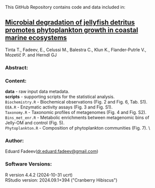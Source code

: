 This GitHub Repository contains code and data included in:

## [Microbial degradation of jellyfish detritus promotes phytoplankton growth in coastal marine ecosystems](https://rdcu.be/cAIRX)
Tinta T., Fadeev, E., Celussi M., Balestra C., Klun K., Flander-Putrle V., Mozetič P. and Herndl GJ

### Abstract:


### Content:

**data** - raw input data metadata. \
**scripts** - supporting scripts for the statistical analysis. \
```Biochemistry.R``` -  Biochemical observations (Fig. 2 and Fig. 6, Tab. S1). \
```EEA.R``` -  Enzymatic activity assays (Fig. 3 and Fig. S1). \
```Taxonomy.R``` - Taxonomic profiles of metagenomes (Fig. 4 and Fig. S2).  \
```Bins_met_enr.R``` - Metabolic enrichments between metagenomic bins of Jelly-OM and control (Fig. 5). \
```Phytoplankton.R``` - Composition of phytoplankton communities (Fig. 7). \

### Author:
Eduard Fadeev([dr.eduard.fadeev@gmail.com](mailto:dr.eduard.fadeev@gmail.com)) 

### Software Versions:
R version 4.4.2 (2024-10-31 ucrt)\
RStudio version: 2024.09.1+394 ("Cranberry Hibiscus")
